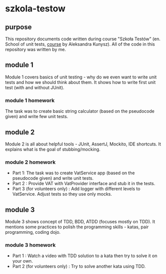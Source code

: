 # szkola-testow

## purpose

This repository documents code written during course "Szkoła Testów" (en. School of unit tests, [course](https://szkolatestow.online/) by Aleksandra Kunysz). 
All of the code in this repository was written by me. 

## module 1
Module 1 covers basics of unit testing - why do we even want to write unit tests and how we should think about them. It shows how to write first unit test (with and without JUnit).

### module 1 homework
The task was to create basic string calculator (based on the pseudocode given) and write few unit tests. 

## module 2
Module 2 is all about helpful tools - JUnit, AssertJ, Mockito, IDE shortcuts. It explains what is the goal of stubbing/mocking.

### module 2 homework
- Part 1: The task was to create VatService app (based on the pseudocode given) and write unit tests. 
- Part 2 : Provide VAT with VatProvider interface and stub it in the tests. 
- Part 3 (for volunteers only) : Add logger with different levels to VatService. Adjust tests so they use only mocks. 

## module 3
Module 3 shows concept of TDD, BDD, ATDD (focuses mostly on TDD). It mentions some practices to polish the programming skills - katas, pair programming, coding dojo.

### module 3 homework
- Part 1 : Watch a video with TDD solution to a kata then try to solve it on your own.
- Part 2 (for volunteers only) : Try to solve another kata using TDD. 
